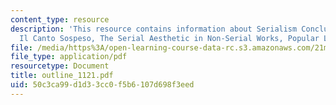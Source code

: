 ```yaml
---
content_type: resource
description: 'This resource contains information about Serialism Conclusion: Nono,
  Il Canto Sospeso, The Serial Aesthetic in Non-Serial Works, Popular Legacy for serialism.'
file: /media/https%3A/open-learning-course-data-rc.s3.amazonaws.com/21m-262-modern-music-1900-1960-fall-2006/50c3ca99d1d33cc0f5b6107d698f3eed_outline_1121.pdf
file_type: application/pdf
resourcetype: Document
title: outline_1121.pdf
uid: 50c3ca99-d1d3-3cc0-f5b6-107d698f3eed
---
```

